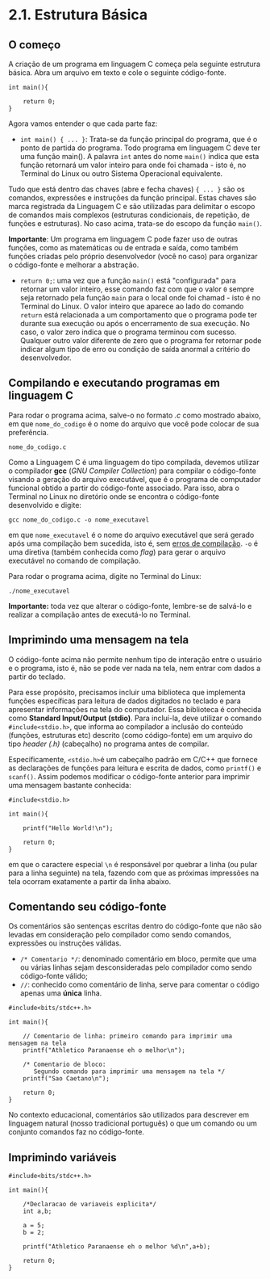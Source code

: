 # 2.1. Estrutura Básica

## O começo

A criação de um programa em linguagem C começa pela seguinte estrutura básica. Abra um arquivo em texto e cole o seguinte código-fonte.

```
int main(){

    return 0;
}
```

Agora vamos entender o que cada parte faz:

- ```int main() { ... }```: Trata-se da função principal do programa, que é o ponto de partida do programa. Todo programa em linguagem C deve ter uma função main(). A palavra ```int``` antes do nome ```main()``` indica que esta função retornará um valor inteiro para onde foi chamada - isto é, no Terminal do Linux ou outro Sistema Operacional equivalente.

Tudo que está dentro das chaves (abre e fecha chaves) ```{ ... }``` são os comandos, expressões e instruções da função principal. Estas chaves são marca registrada da Linguagem C e são utilizadas para delimitar o escopo de comandos mais complexos (estruturas condicionais, de repetição, de funções e estruturas). No caso acima, trata-se do escopo da função ```main()```.

**Importante**: Um programa em linguagem C pode fazer uso de outras funções, como as matemáticas ou de entrada e saída, como também funções criadas pelo próprio desenvolvedor (você no caso) para organizar o código-fonte e melhorar a abstração.

- ```return 0;```: uma vez que a função ```main()``` está "configurada" para retornar um valor inteiro, esse comando faz com que o valor ```0``` sempre seja retornado pela função ```main``` para o local onde foi chamad - isto é no Terminal do Linux. O valor inteiro que aparece ao lado do comando ```return``` está relacionada a um comportamento que o programa pode ter durante sua execução ou após o encerramento de sua execução. No caso, o valor zero indica que o programa terminou com sucesso. Qualquer outro valor diferente de zero que o programa for retornar pode indicar algum tipo de erro ou condição de saída anormal a critério do desenvolvedor.

## Compilando e executando programas em linguagem C

Para rodar o programa acima, salve-o no formato *.c* como mostrado abaixo, em que ```nome_do_codigo``` é o nome do arquivo que você pode colocar de sua preferência.

```
nome_do_codigo.c
```

Como a Linguagem C é uma linguagem do tipo compilada, devemos utilizar o compilador  **gcc** (*GNU Compiler Collection*) para compilar o código-fonte visando a geração do arquivo executável, que é o programa de computador funcional obtido a partir do código-fonte associado. Para isso, abra o Terminal no Linux no diretório onde se encontra o código-fonte desenvolvido e digite:

```
gcc nome_do_codigo.c -o nome_executavel
```

em que ```nome_executavel``` é o nome do arquivo executável que será gerado após uma compilação bem sucedida, isto é, sem [erros de compilação](../avulsos/erros.md). ```-o``` é uma diretiva (também conhecida como *flag*) para gerar o arquivo executável no comando de compilação. 

Para rodar o programa acima, digite no Terminal do Linux:

```
./nome_executavel
```

**Importante:** toda vez que alterar o código-fonte, lembre-se de salvá-lo e realizar a compilação antes de executá-lo no Terminal.


## Imprimindo uma mensagem na tela

O código-fonte acima não permite nenhum tipo de interação entre o usuário e o programa, isto é, não se pode ver nada na tela, nem entrar com dados a partir do teclado.

Para esse propósito, precisamos incluir uma biblioteca que implementa funções específicas para leitura de dados digitados no teclado e para apresentar informações na tela do computador. Essa biblioteca é conhecida como **Standard Input/Output (stdio)**. Para incluí-la, deve utilizar o comando ```#include<stdio.h>```, que informa ao compilador a inclusão do conteúdo (funções, estruturas etc) descrito (como código-fonte) em um arquivo do tipo *header (.h)* (cabeçalho) no programa antes de compilar.

Especificamente, ```<stdio.h>```é um cabeçalho padrão em C/C++ que fornece as declarações de funções para leitura e escrita de dados, como ```printf()``` e ```scanf()```. Assim podemos modificar o código-fonte anterior para imprimir uma mensagem bastante conhecida:

```
#include<stdio.h>

int main(){

    printf("Hello World!\n");

    return 0;
}
```

em que o caractere especial ```\n``` é responsável por quebrar a linha (ou pular para a linha seguinte) na tela, fazendo com que as próximas impressões na tela ocorram exatamente a partir da linha abaixo.

## Comentando seu código-fonte

Os comentários são sentenças escritas dentro do código-fonte que não são levadas em consideração pelo compilador como sendo comandos, expressões ou instruções válidas. 

- ```/* Comentario */```: denominado comentário em bloco, permite que uma ou várias linhas sejam desconsideradas pelo compilador como sendo código-fonte válido;
- ``` // ```: conhecido como comentário de linha, serve para comentar o código apenas uma **única** linha.

```
#include<bits/stdc++.h>

int main(){

    // Comentario de linha: primeiro comando para imprimir uma mensagem na tela 
    printf("Athletico Paranaense eh o melhor\n");

    /* Comentario de bloco:
       Segundo comando para imprimir uma mensagem na tela */
    printf("Sao Caetano\n");

    return 0;
}
```

No contexto educacional, comentários são utilizados para descrever em linguagem natural (nosso tradicional português) o que um comando ou um conjunto comandos faz no código-fonte.

## Imprimindo variáveis

```
#include<bits/stdc++.h>

int main(){

    /*Declaracao de variaveis explicita*/
    int a,b;

    a = 5;
    b = 2;

    printf("Athletico Paranaense eh o melhor %d\n",a+b);

    return 0;
}
```
